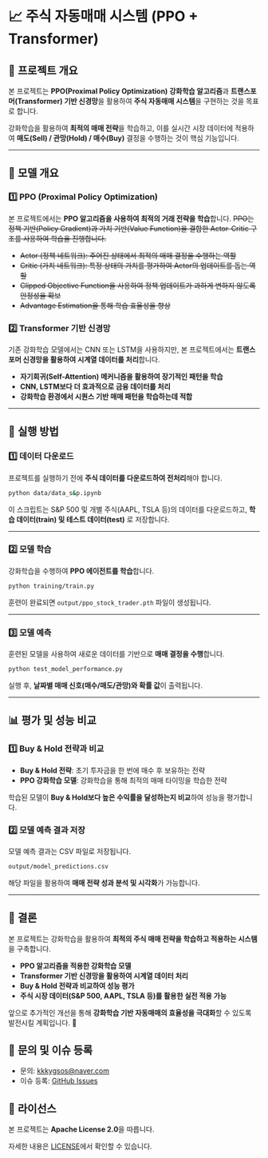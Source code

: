 # 📈 주식 자동매매 시스템 (PPO + Transformer)

## 📌 프로젝트 개요
본 프로젝트는 **PPO(Proximal Policy Optimization) 강화학습 알고리즘**과 **트랜스포머(Transformer) 기반 신경망**을 활용하여 **주식 자동매매 시스템**을 구현하는 것을 목표로 합니다.

강화학습을 활용하여 **최적의 매매 전략**을 학습하고, 이를 실시간 시장 데이터에 적용하여 **매도(Sell) / 관망(Hold) / 매수(Buy)** 결정을 수행하는 것이 핵심 기능입니다.

---

## 🚀 모델 개요
### **1️⃣ PPO (Proximal Policy Optimization)**
본 프로젝트에서는 **PPO 알고리즘을 사용하여 최적의 거래 전략을 학습**합니다. ~~PPO는 정책 기반(Policy Gradient)과 가치 기반(Value Function)을 결합한 Actor-Critic 구조를 사용하여 학습을 진행합니다.~~

- ~~Actor (정책 네트워크): 주어진 상태에서 최적의 매매 결정을 수행하는 역할~~
- ~~Critic (가치 네트워크): 특정 상태의 가치를 평가하여 Actor의 업데이트를 돕는 역할~~
- ~~Clipped Objective Function을 사용하여 정책 업데이트가 과하게 변하지 않도록 안정성을 확보~~
- ~~Advantage Estimation을 통해 학습 효율성을 향상~~

### **2️⃣ Transformer 기반 신경망**
기존 강화학습 모델에서는 CNN 또는 LSTM을 사용하지만, 본 프로젝트에서는 **트랜스포머 신경망을 활용하여 시계열 데이터를 처리**합니다.

- **자기회귀(Self-Attention) 메커니즘을 활용하여 장기적인 패턴을 학습**
- **CNN, LSTM보다 더 효과적으로 금융 데이터를 처리**
- **강화학습 환경에서 시퀀스 기반 매매 패턴을 학습하는데 적합**

---

## 🔧 실행 방법
### **1️⃣ 데이터 다운로드**
프로젝트를 실행하기 전에 **주식 데이터를 다운로드하여 전처리**해야 합니다.

```bash
python data/data_s&p.ipynb
```

이 스크립트는 S&P 500 및 개별 주식(AAPL, TSLA 등)의 데이터를 다운로드하고, **학습 데이터(train) 및 테스트 데이터(test)** 로 저장합니다.

---

### **2️⃣ 모델 학습**
강화학습을 수행하여 **PPO 에이전트를 학습**합니다.

```bash
python training/train.py
```

훈련이 완료되면 `output/ppo_stock_trader.pth` 파일이 생성됩니다.

---

### **3️⃣ 모델 예측**
훈련된 모델을 사용하여 새로운 데이터를 기반으로 **매매 결정을 수행**합니다.

```bash
python test_model_performance.py
```

실행 후, **날짜별 매매 신호(매수/매도/관망)와 확률 값**이 출력됩니다.

---

## 📊 평가 및 성능 비교
### **1️⃣ Buy & Hold 전략과 비교**
- **Buy & Hold 전략**: 초기 투자금을 한 번에 매수 후 보유하는 전략
- **PPO 강화학습 모델**: 강화학습을 통해 최적의 매매 타이밍을 학습한 전략

학습된 모델이 **Buy & Hold보다 높은 수익률을 달성하는지 비교**하여 성능을 평가합니다.

### **2️⃣ 모델 예측 결과 저장**
모델 예측 결과는 CSV 파일로 저장됩니다.

```bash
output/model_predictions.csv
```

해당 파일을 활용하여 **매매 전략 성과 분석 및 시각화**가 가능합니다.

---

## 📌 결론
본 프로젝트는 강화학습을 활용하여 **최적의 주식 매매 전략을 학습하고 적용하는 시스템**을 구축합니다.

- **PPO 알고리즘을 적용한 강화학습 모델**
- **Transformer 기반 신경망을 활용하여 시계열 데이터 처리**
- **Buy & Hold 전략과 비교하여 성능 평가**
- **주식 시장 데이터(S&P 500, AAPL, TSLA 등)를 활용한 실전 적용 가능**

앞으로 추가적인 개선을 통해 **강화학습 기반 자동매매의 효율성을 극대화**할 수 있도록 발전시킬 계획입니다. 🚀

## 📌 문의 및 이슈 등록

- 문의: [kkkygsos@naver.com](mailto:kkkygsos@naver.com)
- 이슈 등록: [GitHub Issues](https://github.com/EazyNick/AstraQuant/issues)

## 📌 라이선스

본 프로젝트는 **Apache License 2.0**을 따릅니다.

자세한 내용은 [LICENSE](http://www.apache.org/licenses/LICENSE-2.0)에서 확인할 수 있습니다.

